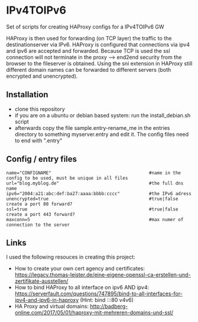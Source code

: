 # IPv4TOIPv6
Set of scripts for creating HAProxy configs for a IPv4TOIPv6 GW

HAProxy is then used for forwarding (on TCP layer) the traffic to the destinationserver via IPv6.
HAProxy is configured that connections via ipv4 and ipv6 are accepted and forwarded.
Because TCP is used the ssl connection will not terminate in the proxy --> end2end security from the browser to the fileserver is obtained. Using the sni extension in HAProxy still different domain names can be forwarded to different servers (both encrypted and unencrypted).


Installation
------------
* clone this repository
* if you are on a ubuntu or debian based system: run the install_debian.sh script
* afterwards copy the file sample.entry-rename_me in the entries directory to something myserver.entry and edit it. The config files need to end with ".entry"


Config / entry files
--------------------
```
name="CONFIGNAME"                                     #name in the config to be used, must be unique in all files
url="blog.myblog.de"                                  #the full dns name
ipv6="2004:a21:abc:def:ba27:aaaa:bbbb:cccc"           #the IPv6 adress 
unencrypted=true                                      #true|false create a port 80 forward?
ssl=true                                              #true|false create a port 443 forward?
maxconn=5                                             #max numer of connection to the server
```



Links
-----
I used the following resouces in creating this project:
* How to create your own cert agency and certificates: https://legacy.thomas-leister.de/eine-eigene-openssl-ca-erstellen-und-zertifikate-ausstellen/
* How to bind HAProxy to all interface on ipv6 AND ipv4: https://serverfault.com/questions/747895/bind-to-all-interfaces-for-ipv4-and-ipv6-in-haproxy (Hint: bind :::80 v4v6)
* HA Proxy and virtual domains: http://badberg-online.com/2017/05/01/haproxy-mit-mehreren-domains-und-ssl/
